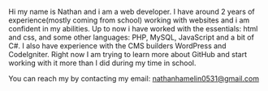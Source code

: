 Hi my name is Nathan and i am a web developer. I have around 2 years of experience(mostly coming from school) working with websites and i am confident in my abilities.
Up to now i have worked with the essentials: html and css, and some other languages: PHP, MySQL, JavaScript and a bit of C#. I also have experience with the CMS builders WordPress
and CodeIgniter. Right now I am trying to learn more about GitHub and start working with it more than I did during my time in school.

You can reach my by contacting my email: nathanhamelin0531@gmail.com

<!---
nhamelin0531/nhamelin0531 is a ✨ special ✨ repository because its `README.md` (this file) appears on your GitHub profile.
You can click the Preview link to take a look at your changes.
--->
